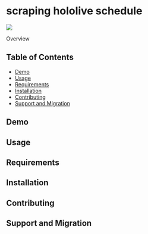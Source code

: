 # scraping hololive schedule

[![](https://img.shields.io/badge/License-MIT-blue.svg?style=flat-square)](LICENSE)

Overview

## Table of Contents

- [Demo](#demo)
- [Usage](#usage)
- [Requirements](#requirements)
- [Installation](#installation)
- [Contributing](#contributing)
- [Support and Migration](#support-and-migration)

## Demo

## Usage

## Requirements

## Installation

## Contributing

## Support and Migration
